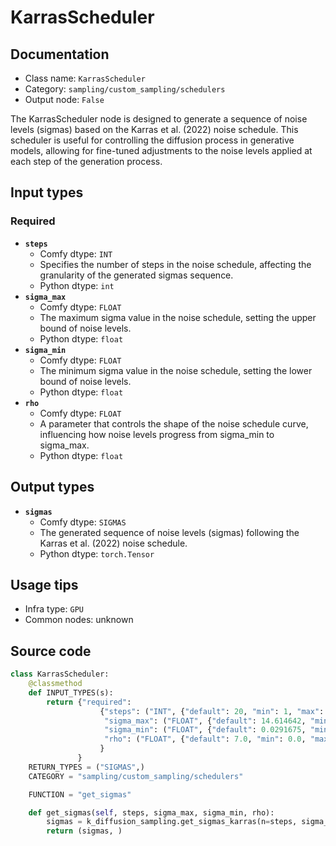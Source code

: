 # KarrasScheduler
## Documentation
- Class name: `KarrasScheduler`
- Category: `sampling/custom_sampling/schedulers`
- Output node: `False`

The KarrasScheduler node is designed to generate a sequence of noise levels (sigmas) based on the Karras et al. (2022) noise schedule. This scheduler is useful for controlling the diffusion process in generative models, allowing for fine-tuned adjustments to the noise levels applied at each step of the generation process.
## Input types
### Required
- **`steps`**
    - Comfy dtype: `INT`
    - Specifies the number of steps in the noise schedule, affecting the granularity of the generated sigmas sequence.
    - Python dtype: `int`
- **`sigma_max`**
    - Comfy dtype: `FLOAT`
    - The maximum sigma value in the noise schedule, setting the upper bound of noise levels.
    - Python dtype: `float`
- **`sigma_min`**
    - Comfy dtype: `FLOAT`
    - The minimum sigma value in the noise schedule, setting the lower bound of noise levels.
    - Python dtype: `float`
- **`rho`**
    - Comfy dtype: `FLOAT`
    - A parameter that controls the shape of the noise schedule curve, influencing how noise levels progress from sigma_min to sigma_max.
    - Python dtype: `float`
## Output types
- **`sigmas`**
    - Comfy dtype: `SIGMAS`
    - The generated sequence of noise levels (sigmas) following the Karras et al. (2022) noise schedule.
    - Python dtype: `torch.Tensor`
## Usage tips
- Infra type: `GPU`
- Common nodes: unknown


## Source code
```python
class KarrasScheduler:
    @classmethod
    def INPUT_TYPES(s):
        return {"required":
                    {"steps": ("INT", {"default": 20, "min": 1, "max": 10000}),
                     "sigma_max": ("FLOAT", {"default": 14.614642, "min": 0.0, "max": 1000.0, "step":0.01, "round": False}),
                     "sigma_min": ("FLOAT", {"default": 0.0291675, "min": 0.0, "max": 1000.0, "step":0.01, "round": False}),
                     "rho": ("FLOAT", {"default": 7.0, "min": 0.0, "max": 100.0, "step":0.01, "round": False}),
                    }
               }
    RETURN_TYPES = ("SIGMAS",)
    CATEGORY = "sampling/custom_sampling/schedulers"

    FUNCTION = "get_sigmas"

    def get_sigmas(self, steps, sigma_max, sigma_min, rho):
        sigmas = k_diffusion_sampling.get_sigmas_karras(n=steps, sigma_min=sigma_min, sigma_max=sigma_max, rho=rho)
        return (sigmas, )

```
